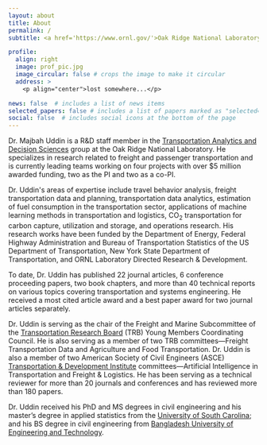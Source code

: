 ```yaml
---
layout: about
title: About
permalink: /
subtitle: <a href='https://www.ornl.gov/'>Oak Ridge National Laboratory</a>, 1 Bethel Valley Rd, Oak Ridge, TN 37830

profile:
  align: right
  image: prof_pic.jpg
  image_circular: false # crops the image to make it circular
  address: >
    <p align="center">lost somewhere...</p>

news: false  # includes a list of news items
selected_papers: false # includes a list of papers marked as "selected={true}"
social: false  # includes social icons at the bottom of the page
---
```

Dr. Majbah Uddin is a R&D staff member in the [Transportation Analytics and Decision Sciences](https://www.ornl.gov/group/transportation-analytics-and-decision-sciences) group at the Oak Ridge National Laboratory.  He specializes in research related to freight and passenger transportation and is currently leading teams working on four projects with over $5 million awarded funding, two as the PI and two as a co-PI.

Dr. Uddin's areas of expertise include travel behavior analysis, freight transportation data and planning, transportation data analytics, estimation of fuel consumption in the transportation sector, applications of machine learning methods in transportation and logistics, CO<sub>2</sub> transportation for carbon capture, utilization and storage, and operations research. His research works have been funded by the Department of Energy, Federal Highway Administration and Bureau of Transportation Statistics of the US Department of Transportation, New York State Department of Transportation, and ORNL Laboratory Directed Research & Development.

To date, Dr. Uddin has published 22 journal articles, 6 conference proceeding papers, two book chapters, and more than 40 technical reports on various topics covering transportation and systems engineering. He received a most cited article award and a best paper award for two journal articles separately.

Dr. Uddin is serving as the chair of the Freight and Marine Subcommittee of the [Transportation Research Board](https://www.nationalacademies.org/trb/transportation-research-board) (TRB) Young Members Coordinating Council.  He is also serving as a member of two TRB committees—Freight Transportation Data and Agriculture and Food Transportation. Dr. Uddin is also a member of two American Society of Civil Engineers (ASCE) [Transportation & Development Institute](https://www.asce.org/communities/institutes-and-technical-groups/transportation-and-development-institute) committees—Artificial Intelligence in Transportation and Freight & Logistics. He has been serving as a technical reviewer for more than 20 journals and conferences and has reviewed more than 180 papers.

Dr. Uddin received his PhD and MS degrees in civil engineering and his master’s degree in applied statistics from the [University of South Carolina](https://sc.edu/); and his BS degree in civil engineering from [Bangladesh University of Engineering and Technology](https://www.buet.ac.bd/web/).


<!-- Write your biography here. Tell the world about yourself. Link to your favorite [subreddit](http://reddit.com). You can put a picture in, too. The code is already in, just name your picture `prof_pic.jpg` and put it in the `img/` folder.

Put your address / P.O. box / other info right below your picture. You can also disable any these elements by editing `profile` property of the YAML header of your `_pages/about.md`. Edit `_bibliography/papers.bib` and Jekyll will render your [publications page](/al-folio/publications/) automatically.

Link to your social media connections, too. This theme is set up to use [Font Awesome icons](http://fortawesome.github.io/Font-Awesome/) and [Academicons](https://jpswalsh.github.io/academicons/), like the ones below. Add your Facebook, Twitter, LinkedIn, Google Scholar, or just disable all of them. -->
